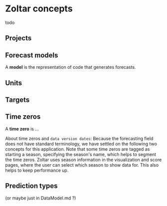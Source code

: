 # Zoltar concepts

todo


## Projects


## Forecast models
A **model** is the representation of code that generates forecasts.


## Units


## Targets


## Time zeros
A **time zero** is ...

About time zeros and `data version dates`: Because the forecasting field does not have standard terminology, we have settled on the following two concepts for this application. Note that some time zeros are tagged as starting a season, specifying the season's name, which helps to segment the time zeros. Zoltar uses season information in the visualization and score pages, where the user can select which season to show data for. This also helps to keep performance up.


## Prediction types
(or maybe just in DataModel.md ?)

